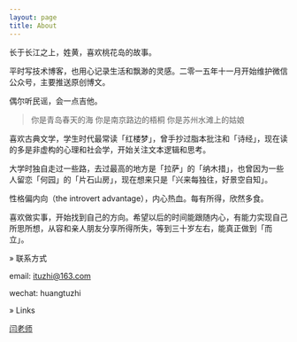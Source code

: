 ```yaml
---
layout: page
title: About
---
```


长于长江之上，姓黄，喜欢桃花岛的故事。

平时写技术博客，也用心记录生活和飘渺的灵感。二零一五年十一月开始维护微信公众号，主要推送原创博文。

偶尔听民谣，会一点吉他。

> 你是青岛春天的海 你是南京路边的梧桐 你是苏州水滩上的姑娘

喜欢古典文学，学生时代最常读「红楼梦」，曾手抄过脂本批注和「诗经」，现在读的多是非虚构的心理和社会学，开始关注文本逻辑和思考。

大学时独自走过一些路，去过最高的地方是「拉萨」的「纳木措」，也曾因为一些人留恋「何园」的「片石山房」，现在想来只是「兴来每独往，好景空自知」。

性格偏内向（the introvert advantage），内心热血。每有所得，欣然多食。

喜欢做实事，开始找到自己的方向。希望以后的时间能跟随内心，有能力实现自己所思所想，从容和亲人朋友分享所得所失，等到三十岁左右，能真正做到「而立」。

» 联系方式

email: ituzhi@163.com

wechat: huangtuzhi

» Links

[闫老师](https://urbem.github.io)
